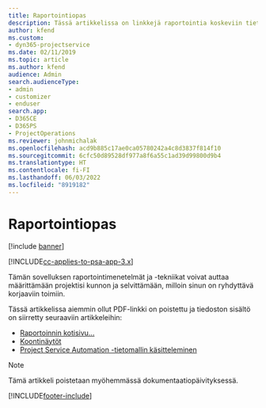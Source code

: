```yaml
---
title: Raportointiopas
description: Tässä artikkelissa on linkkejä raportointia koskeviin tietoihin.
author: kfend
ms.custom:
- dyn365-projectservice
ms.date: 02/11/2019
ms.topic: article
ms.author: kfend
audience: Admin
search.audienceType:
- admin
- customizer
- enduser
search.app:
- D365CE
- D365PS
- ProjectOperations
ms.reviewer: johnmichalak
ms.openlocfilehash: acd9b885c17ae0ca05780242a4c8d3837f814f10
ms.sourcegitcommit: 6cfc50d89528df977a8f6a55c1ad39d99800d9b4
ms.translationtype: HT
ms.contentlocale: fi-FI
ms.lasthandoff: 06/03/2022
ms.locfileid: "8919182"
---
```

# <a name="reporting-guide"></a>Raportointiopas

[!include [banner](../../includes/psa-now-project-operations.md)]

[!INCLUDE[cc-applies-to-psa-app-3.x](../../includes/cc-applies-to-psa-app-3x.md)]

Tämän sovelluksen raportointimenetelmät ja -tekniikat voivat auttaa määrittämään projektisi kunnon ja selvittämään, milloin sinun on ryhdyttävä korjaaviin toimiin. 

Tässä artikkelissa aiemmin ollut PDF-linkki on poistettu ja tiedoston sisältö on siirretty seuraaviin artikkeleihin:

- [Raportoinnin kotisivu...](../reports-reporting-dynamics-365-project-service.md)
- [Koontinäytöt](../reports-dashboards.md)
- [Project Service Automation -tietomallin käsitteleminen](../reports-working-project-service-data-model.md)

> [!NOTE]
> Tämä artikkeli poistetaan myöhemmässä dokumentaatiopäivityksessä. 


[!INCLUDE[footer-include](../../includes/footer-banner.md)]
